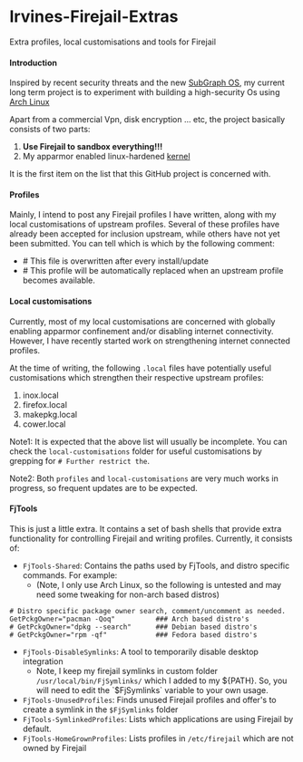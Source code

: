 # Irvines-Firejail-Extras
Extra profiles, local customisations and tools for Firejail

#### Introduction
Inspired by recent security threats and the new [SubGraph OS](https://subgraph.com/), my current long term project is to experiment with building a high-security Os using [Arch Linux](https://www.archlinux.org)

Apart from a commercial Vpn, disk encryption ... etc, the project basically consists of two parts:
1. **Use Firejail to sandbox everything!!!**
1. My apparmor enabled linux-hardened [kernel](https://aur.archlinux.org/pkgbase/linux-hardened-apparmor/)

It is the first item on the list that this GitHub project is concerned with.

#### Profiles
Mainly, I intend to post any Firejail profiles I have written, along with my local customisations of upstream profiles. Several of these profiles have already been accepted for inclusion upstream, while others have not yet been submitted. You can tell which is which by the following comment:
* \# This file is overwritten after every install/update
* \# This profile will be automatically replaced when an upstream profile becomes available.

#### Local customisations
Currently, most of my local customisations are concerned with globally enabling apparmor confinement and/or disabling internet connectivity. However, I have recently started work on strengthening internet connected profiles. 

At the time of writing, the following `.local` files have potentially useful customisations which strengthen their respective upstream profiles:
1. inox.local
1. firefox.local
1. makepkg.local
1. cower.local

Note1: It is expected that the above list will usually be incomplete. You can check the `local-customisations` folder for useful customisations by grepping for `# Further restrict the`.

Note2: Both `profiles` and `local-customisations` are very much works in progress, so frequent updates are to be expected.

#### FjTools
This is just a little extra. It contains a set of bash shells that provide extra functionality for controlling Firejail and writing profiles. Currently, it consists of:
* `FjTools-Shared`: Contains the paths used by FjTools, and distro specific commands. For example:
  * (Note, I only use Arch Linux, so the following is untested and may need some tweaking for non-arch based distros)
```
# Distro specific package owner search, comment/uncomment as needed.
GetPckgOwner="pacman -Qoq"          ### Arch based distro's
# GetPckgOwner="dpkg --search"      ### Debian based distro's
# GetPckgOwner="rpm -qf"            ### Fedora based distro's
```
* `FjTools-DisableSymlinks`: A tool to temporarily disable desktop integration
  * Note, I keep my firejail symlinks in custom folder `/usr/local/bin/FjSymlinks/` which I added to my ${PATH}. So, you will need to edit the `$FjSymlinks` variable to your own usage.
* `FjTools-UnusedProfiles`: Finds unused Firejail profiles and offer's to create a symlink in the `$FjSymlinks` folder
* `FjTools-SymlinkedProfiles`: Lists which applications are using Firejail by default.
* `FjTools-HomeGrownProfiles`: Lists profiles in `/etc/firejail` which are not owned by Firejail
